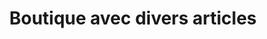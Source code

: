 ---
title: "Boutique avec divers articles"
url: /nzerekore/boutique-avec-divers-articles-8/
shop: commodité
---